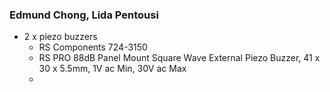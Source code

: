 ### Edmund Chong, Lida Pentousi

- 2 x piezo buzzers
  - RS Components 724-3150
  - RS PRO 88dB Panel Mount Square Wave External Piezo Buzzer, 41 x 30 x 5.5mm, 1V ac Min, 30V ac Max
  - 
